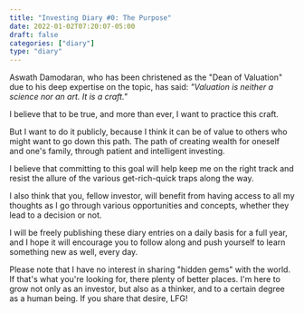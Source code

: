 ```yaml
---
title: "Investing Diary #0: The Purpose"
date: 2022-01-02T07:20:07-05:00
draft: false
categories: ["diary"]
type: "diary"
---
```


Aswath Damodaran, who has been christened as the "Dean of Valuation" due to his deep expertise on the topic, has said: _"Valuation is neither a science nor an art. It is a craft."_ 

I believe that to be true, and more than ever, I want to practice this craft.

But I want to do it publicly, because I think it can be of value to others who might want to go down this path. The path of creating wealth for oneself and one's family, through patient and intelligent investing.

I believe that committing to this goal will help keep me on the right track and resist the allure of the various get-rich-quick traps along the way.

I also think that you, fellow investor, will benefit from having access to all my thoughts as I go through various opportunities and concepts, whether they lead to a decision or not.

I will be freely publishing these diary entries on a daily basis for a full year, and I hope it will encourage you to follow along and push yourself to learn something new as well, every day.

Please note that I have no interest in sharing "hidden gems" with the world. If that's what you're looking for, there plenty of better places. I'm here to grow not only as an investor, but also as a thinker, and to a certain degree as a human being. If you share that desire, LFG!

